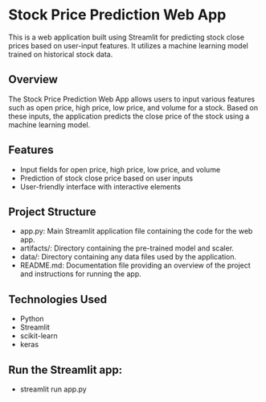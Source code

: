 # Stock Price Prediction Web App

This is a web application built using Streamlit for predicting stock close prices based on user-input features. It utilizes a machine learning model trained on historical stock data.

## Overview

The Stock Price Prediction Web App allows users to input various features such as open price, high price, low price, and volume for a stock. Based on these inputs, the application predicts the close price of the stock using a machine learning model.

## Features

- Input fields for open price, high price, low price, and volume
- Prediction of stock close price based on user inputs
- User-friendly interface with interactive elements

## Project Structure
- app.py: Main Streamlit application file containing the code for the web app.
- artifacts/: Directory containing the pre-trained model and scaler.
- data/: Directory containing any data files used by the application.
- README.md: Documentation file providing an overview of the project and   instructions for running the app.

## Technologies Used

- Python
- Streamlit
- scikit-learn
- keras

## Run the Streamlit app:

- streamlit run app.py
